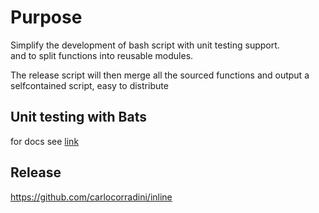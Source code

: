 # Purpose

Simplify the development of bash script with unit testing support.  
and to split functions into reusable modules.  

The release script will then merge all the sourced functions and output a selfcontained script, easy to distribute

## Unit testing with Bats

for docs see [link](https://bats-core.readthedocs.io)

## Release

https://github.com/carlocorradini/inline 